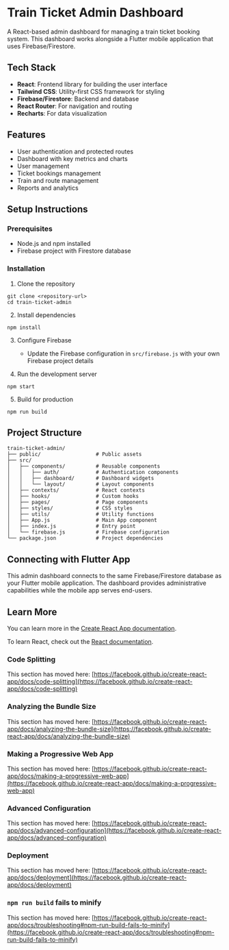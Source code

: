 # Train Ticket Admin Dashboard

A React-based admin dashboard for managing a train ticket booking system. This dashboard works alongside a Flutter mobile application that uses Firebase/Firestore.

## Tech Stack

- **React**: Frontend library for building the user interface
- **Tailwind CSS**: Utility-first CSS framework for styling
- **Firebase/Firestore**: Backend and database
- **React Router**: For navigation and routing
- **Recharts**: For data visualization

## Features

- User authentication and protected routes
- Dashboard with key metrics and charts
- User management
- Ticket bookings management
- Train and route management
- Reports and analytics

## Setup Instructions

### Prerequisites

- Node.js and npm installed
- Firebase project with Firestore database

### Installation

1. Clone the repository
```
git clone <repository-url>
cd train-ticket-admin
```

2. Install dependencies
```
npm install
```

3. Configure Firebase
   - Update the Firebase configuration in `src/firebase.js` with your own Firebase project details

4. Run the development server
```
npm start
```

5. Build for production
```
npm run build
```

## Project Structure

```
train-ticket-admin/
├── public/                  # Public assets
├── src/
│   ├── components/          # Reusable components
│   │   ├── auth/            # Authentication components
│   │   ├── dashboard/       # Dashboard widgets
│   │   └── layout/          # Layout components
│   ├── contexts/            # React contexts
│   ├── hooks/               # Custom hooks
│   ├── pages/               # Page components
│   ├── styles/              # CSS styles
│   ├── utils/               # Utility functions
│   ├── App.js               # Main App component
│   ├── index.js             # Entry point
│   └── firebase.js          # Firebase configuration
└── package.json             # Project dependencies
```

## Connecting with Flutter App

This admin dashboard connects to the same Firebase/Firestore database as your Flutter mobile application. The dashboard provides administrative capabilities while the mobile app serves end-users.

## Learn More

You can learn more in the [Create React App documentation](https://facebook.github.io/create-react-app/docs/getting-started).

To learn React, check out the [React documentation](https://reactjs.org/).

### Code Splitting

This section has moved here: [https://facebook.github.io/create-react-app/docs/code-splitting](https://facebook.github.io/create-react-app/docs/code-splitting)

### Analyzing the Bundle Size

This section has moved here: [https://facebook.github.io/create-react-app/docs/analyzing-the-bundle-size](https://facebook.github.io/create-react-app/docs/analyzing-the-bundle-size)

### Making a Progressive Web App

This section has moved here: [https://facebook.github.io/create-react-app/docs/making-a-progressive-web-app](https://facebook.github.io/create-react-app/docs/making-a-progressive-web-app)

### Advanced Configuration

This section has moved here: [https://facebook.github.io/create-react-app/docs/advanced-configuration](https://facebook.github.io/create-react-app/docs/advanced-configuration)

### Deployment

This section has moved here: [https://facebook.github.io/create-react-app/docs/deployment](https://facebook.github.io/create-react-app/docs/deployment)

### `npm run build` fails to minify

This section has moved here: [https://facebook.github.io/create-react-app/docs/troubleshooting#npm-run-build-fails-to-minify](https://facebook.github.io/create-react-app/docs/troubleshooting#npm-run-build-fails-to-minify)
